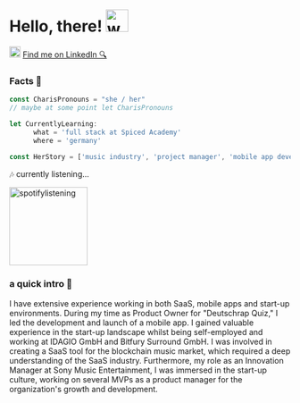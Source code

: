 # Hello, there! <img src = "https://i.pinimg.com/originals/b9/37/12/b9371273ae94a946e92074d1b9696680.gif" alt="waving-at-you" width="40" height="40">

<img src = "https://upload.wikimedia.org/wikipedia/commons/thumb/c/ca/LinkedIn_logo_initials.png/640px-LinkedIn_logo_initials.png" alt="linkedinlogo" width="20" height="20"> <a href= "https://www.linkedin.com/in/charisamend/">Find me on LinkedIn 🔍</a>

### Facts 📝
```js
const CharisPronouns = "she / her"
// maybe at some point let CharisPronouns

let CurrentlyLearning: 
      what = 'full stack at Spiced Academy'
      where = 'germany'
      
const HerStory = ['music industry', 'project manager', 'mobile app development', 'productmanager', 'innovation manager']
```

🎶 currently listening... 


<img src = "https://spotify-github-profile.vercel.app/api/view?uid=charisamend&cover_image=true&theme=compact&show_offline=false&background_color=121212&interchange=false)](https://github.com/kittinan/spotify-github-profile" alt="spotifylistening" width="140" height="140"> 


### a quick intro 🚀  
I have extensive experience working in both SaaS, mobile apps and start-up environments. 
During my time as Product Owner for "Deutschrap Quiz," I led the development and launch of a mobile app. I gained valuable experience in the start-up landscape whilst being self-employed and working at IDAGIO GmbH and Bitfury Surround GmbH. I was involved in creating a SaaS tool for the blockchain music market, which required a deep understanding of the SaaS industry. Furthermore, my role as an Innovation Manager at Sony Music Entertainment, I was immersed in the start-up culture, working on several MVPs as a product manager for the organization's growth and development.







<!--
**charis-amend/charis-amend** is a ✨ _special_ ✨ repository because its `README.md` (this file) appears on your GitHub profile.

Here are some ideas to get you started:

- 🔭 I’m currently working on ...
- 🌱 I’m currently learning ...
- 👯 I’m looking to collaborate on ...
- 🤔 I’m looking for help with ...
- 💬 Ask me about ...
- 📫 How to reach me: ...
- 😄 Pronouns: ...
- ⚡ Fun fact: ...
-->
